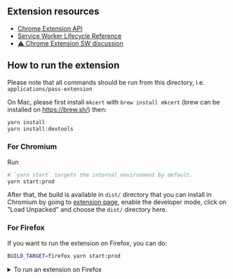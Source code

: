## Extension resources

-   [Chrome Extension API](https://developer.chrome.com/docs/extensions/reference/runtime/)
-   [Service Worker Lifecycle Reference](https://developer.chrome.com/docs/workbox/service-worker-lifecycle/)
-   [⚠️ Chrome Extension SW discussion](https://stackoverflow.com/questions/66618136/persistent-service-worker-in-chrome-extension/66618269#66618269)

## How to run the extension

Please note that all commands should be run from this directory, i.e. `applications/pass-extension`

On Mac, please first install `mkcert` with `brew install mkcert` (brew can be installed on https://brew.sh/) then:

```bash
yarn install
yarn install:devtools
```

### For Chromium

Run

```bash
# `yarn start` targets the internal environment by default.
yarn start:prod
```

After that, the build is available in `dist/` directory that you can install in Chromium by going to [extension page](chrome://extensions/), enable the developer mode, click on "Load Unpacked" and choose the `dist/` directory here.

### For Firefox

If you want to run the extension on Firefox, you can do:

```bash
BUILD_TARGET=firefox yarn start:prod
```

<details>
<summary>To run an extension on Firefox</summary>
<p>
1. Open firefox and navigate to `about:debugging`
2. Click on "_This Firefox_"
3. Click on "_Load Temporary Add-On_" and chose the `dist/manifest.json`
4. Right click on the extension icon in the toolbar and select "_Manage extension_"
5. Go to the permission tab and enable all necessary permissions <sup>1</sup>
6. Go back to `about:debugging` and click on "_Reload_" <sup>2</sup>
7. You may sign in and start using Pass

> <sup>1</sup> <small>Firefox does not prompt for permissions when launching a temporary add-on </small><br /><sup>2</sup> <small>FF might not pick-up the permission changes needed for content-script communication</small>

</p>

## How to run the extension against localhost BE

As a prerequisite you need to have the backend running locally.

### Build the extension with the proper config

-   Edit `applications/pass-extension/src/app/config.ts` and set `export const API_URL = 'https://localhost:9090/api';`
-   Edit `applications/pass-extension/public/manifest.json` and set `externally_connectable` to

```
        "matches": ["https://*.proton.local/*", "https://*.proton.black/*", "https://*.proton.pink/*", "https://localhost/*", "http://localhost/*", "https://localhost:9090/*"]
```

-   Now the extension can be built by going to `applications/pass-extension` and running `yarn run start`

### Running the web account client locally

We need to run web account pointing to our local backend installation. From the root of this repository run:

```
yarn workspace proton-account start --api=https://localhost --port 8081
```

This will run the web account listening at port 8081 but chrome requires the extension to connect to sites with TLS enabled and the dev server for the web account doesn't support TLS. So we need to run something in front of it that will take care of the TLS termination and proxy the requests to the local web account. We can do that with [Caddy webserver](https://caddyserver.com/) in proxy mode. To do so, create a file called `Caddyfile` with the following contents:

```
{
	http_port 9080
}

https://localhost:9090 {
		reverse_proxy http://localhost:8081
		header Access-Control-Allow-Origin *
		header -Server
}
```

and run `caddy` from the directory where the file is. Caddy should generate automatically a cert and export https via port 9090. Requests sent there will be forwarded to the web account client.

Now you should be able to use the extension with your local backend installation.
